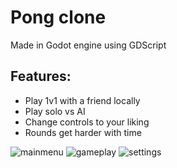 # Pong clone
Made in Godot engine using GDScript  
## Features:
- Play 1v1 with a friend locally
- Play solo vs AI
- Change controls to your liking
- Rounds get harder with time

![mainmenu](https://user-images.githubusercontent.com/17354146/117199471-87f70f00-adea-11eb-9238-2cfacc9fbc05.png)
![gameplay](https://user-images.githubusercontent.com/17354146/117199475-888fa580-adea-11eb-9672-07a9cca6df5b.png)
![settings](https://user-images.githubusercontent.com/17354146/117199473-888fa580-adea-11eb-8053-9deb5d040e93.png)



